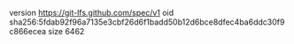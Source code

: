 version https://git-lfs.github.com/spec/v1
oid sha256:5fdab92f96a7135e3cbf26d6f1badd50b12d6bce8dfec4ba6ddc30f9c866ecea
size 6462
